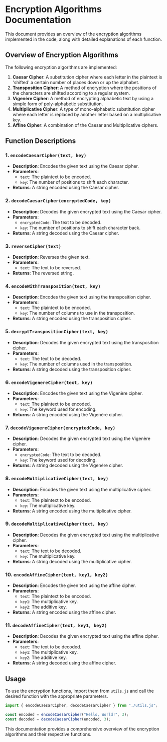 # Encryption Algorithms Documentation

This document provides an overview of the encryption algorithms implemented in the code, along with detailed explanations of each function.

## Overview of Encryption Algorithms

The following encryption algorithms are implemented:

1. **Caesar Cipher**: A substitution cipher where each letter in the plaintext is 'shifted' a certain number of places down or up the alphabet.
2. **Transposition Cipher**: A method of encryption where the positions of the characters are shifted according to a regular system.
3. **Vigenère Cipher**: A method of encrypting alphabetic text by using a simple form of poly-alphabetic substitution.
4. **Multiplicative Cipher**: A type of mono-alphabetic substitution cipher where each letter is replaced by another letter based on a multiplicative key.
5. **Affine Cipher**: A combination of the Caesar and Multiplicative ciphers.

## Function Descriptions

### 1. `encodeCaesarCipher(text, key)`

- **Description**: Encodes the given text using the Caesar cipher.
- **Parameters**:
  - `text`: The plaintext to be encoded.
  - `key`: The number of positions to shift each character.
- **Returns**: A string encoded using the Caesar cipher.

### 2. `decodeCaesarCipher(encryptedCode, key)`

- **Description**: Decodes the given encrypted text using the Caesar cipher.
- **Parameters**:
  - `encryptedCode`: The text to be decoded.
  - `key`: The number of positions to shift each character back.
- **Returns**: A string decoded using the Caesar cipher.

### 3. `reverseCipher(text)`

- **Description**: Reverses the given text.
- **Parameters**:
  - `text`: The text to be reversed.
- **Returns**: The reversed string.

### 4. `encodeWithTransposition(text, key)`

- **Description**: Encodes the given text using the transposition cipher.
- **Parameters**:
  - `text`: The plaintext to be encoded.
  - `key`: The number of columns to use in the transposition.
- **Returns**: A string encoded using the transposition cipher.

### 5. `decryptTranspositionCipher(text, key)`

- **Description**: Decodes the given encrypted text using the transposition cipher.
- **Parameters**:
  - `text`: The text to be decoded.
  - `key`: The number of columns used in the transposition.
- **Returns**: A string decoded using the transposition cipher.

### 6. `encodeVigenereCipher(text, key)`

- **Description**: Encodes the given text using the Vigenère cipher.
- **Parameters**:
  - `text`: The plaintext to be encoded.
  - `key`: The keyword used for encoding.
- **Returns**: A string encoded using the Vigenère cipher.

### 7. `decodeVigenereCipher(encryptedCode, key)`

- **Description**: Decodes the given encrypted text using the Vigenère cipher.
- **Parameters**:
  - `encryptedCode`: The text to be decoded.
  - `key`: The keyword used for decoding.
- **Returns**: A string decoded using the Vigenère cipher.

### 8. `encodeMultiplicativeCipher(text, key)`

- **Description**: Encodes the given text using the multiplicative cipher.
- **Parameters**:
  - `text`: The plaintext to be encoded.
  - `key`: The multiplicative key.
- **Returns**: A string encoded using the multiplicative cipher.

### 9. `decodeMultiplicativeCipher(text, key)`

- **Description**: Decodes the given encrypted text using the multiplicative cipher.
- **Parameters**:
  - `text`: The text to be decoded.
  - `key`: The multiplicative key.
- **Returns**: A string decoded using the multiplicative cipher.

### 10. `encodeAffineCipher(text, key1, key2)`

- **Description**: Encodes the given text using the affine cipher.
- **Parameters**:
  - `text`: The plaintext to be encoded.
  - `key1`: The multiplicative key.
  - `key2`: The additive key.
- **Returns**: A string encoded using the affine cipher.

### 11. `decodeAffineCipher(text, key1, key2)`

- **Description**: Decodes the given encrypted text using the affine cipher.
- **Parameters**:
  - `text`: The text to be decoded.
  - `key1`: The multiplicative key.
  - `key2`: The additive key.
- **Returns**: A string decoded using the affine cipher.

## Usage

To use the encryption functions, import them from `utils.js` and call the desired function with the appropriate parameters.

```javascript
import { encodeCaesarCipher, decodeCaesarCipher } from "./utils.js";

const encoded = encodeCaesarCipher("Hello, World!", 3);
const decoded = decodeCaesarCipher(encoded, 3);
```

This documentation provides a comprehensive overview of the encryption algorithms and their respective functions.
